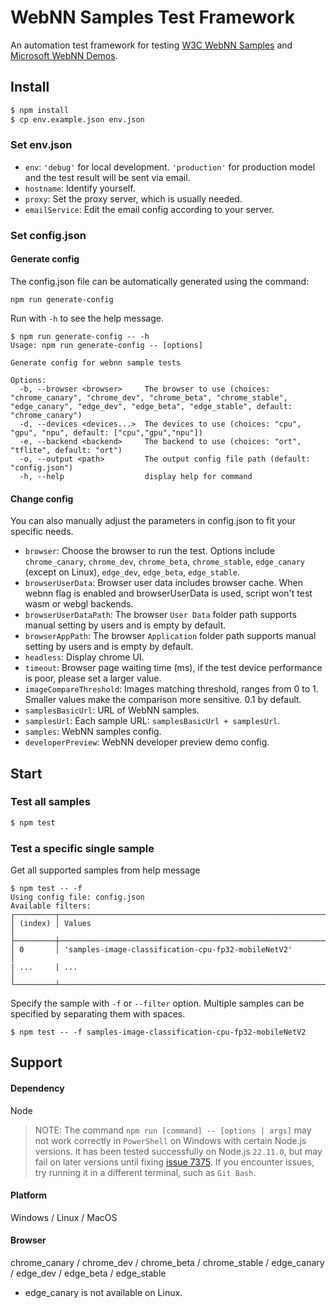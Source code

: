 # WebNN Samples Test Framework

An automation test framework for testing [W3C WebNN Samples](https://github.com/webmachinelearning/webnn-samples) and [Microsoft WebNN Demos](https://microsoft.github.io/webnn-developer-preview/).

## Install

```sh
$ npm install
$ cp env.example.json env.json
```

### Set env.json

- `env`: `'debug'` for local development. `'production'` for production model and the test result will be sent via email.
- `hostname`: Identify yourself.
- `proxy`: Set the proxy server, which is usually needed.
- `emailService`: Edit the email config according to your server.

### Set config.json
#### Generate config
The config.json file can be automatically generated using the command:

```shell
npm run generate-config
```

Run with `-h` to see the help message.
```shell
$ npm run generate-config -- -h
Usage: npm run generate-config -- [options]

Generate config for webnn sample tests

Options:
  -b, --browser <browser>     The browser to use (choices: "chrome_canary", "chrome_dev", "chrome_beta", "chrome_stable", "edge_canary", "edge_dev", "edge_beta", "edge_stable", default: "chrome_canary")
  -d, --devices <devices...>  The devices to use (choices: "cpu", "gpu", "npu", default: ["cpu","gpu","npu"])
  -e, --backend <backend>     The backend to use (choices: "ort", "tflite", default: "ort")
  -o, --output <path>         The output config file path (default: "config.json")
  -h, --help                  display help for command
```

#### Change config
You can also manually adjust the parameters in config.json to fit your specific needs.

- `browser`: Choose the browser to run the test. Options include `chrome_canary`, `chrome_dev`, `chrome_beta`, `chrome_stable`, `edge_canary` (except on Linux), `edge_dev`, `edge_beta`, `edge_stable`.
- `browserUserData`: Browser user data includes browser cache. When webnn flag is enabled and browserUserData is used, script won't test wasm or webgl backends.
- `browserUserDataPath`: The browser `User Data` folder path supports manual setting by users and is empty by default.
- `browserAppPath`: The browser `Application` folder path supports manual setting by users and is empty by default.
- `headless`: Display chrome UI.
- `timeout`: Browser page waiting time (ms), if the test device performance is poor, please set a larger value.
- `imageCompareThreshold`: Images matching threshold, ranges from 0 to 1. Smaller values make the comparison more sensitive. 0.1 by default.
- `samplesBasicUrl`: URL of WebNN samples.
- `samplesUrl`: Each sample URL: `samplesBasicUrl + samplesUrl`.
- `samples`: WebNN samples config.
- `developerPreview`: WebNN developer preview demo config.

## Start

### Test all samples

```sh
$ npm test
```

### Test a specific single sample

Get all supported samples from help message

```shell
$ npm test -- -f
Using config file: config.json
Available filters:
┌─────────┬──────────────────────────────────────────────────────────────────────────┐
│ (index) │ Values                                                                   │
├─────────┼──────────────────────────────────────────────────────────────────────────┤
│ 0       │ 'samples-image-classification-cpu-fp32-mobileNetV2'            │
| ...     | ...                                                                      │
└─────────┴──────────────────────────────────────────────────────────────────────────┘
```

Specify the sample with `-f` or `--filter` option. Multiple samples can be specified by separating them with spaces.

```shell
$ npm test -- -f samples-image-classification-cpu-fp32-mobileNetV2
```

## Support

#### Dependency

Node

> NOTE: The command `npm run [command] -- [options | args]` may not work correctly in `PowerShell` on Windows with certain Node.js versions. It has been tested successfully on Node.js `22.11.0`, but may fail on later versions until fixing [issue 7375](https://github.com/npm/cli/issues/7375). If you encounter issues, try running it in a different terminal, such as `Git Bash`.

#### Platform

Windows / Linux / MacOS

#### Browser

chrome_canary / chrome_dev / chrome_beta / chrome_stable / edge_canary / edge_dev / edge_beta / edge_stable

- edge_canary is not available on Linux.
